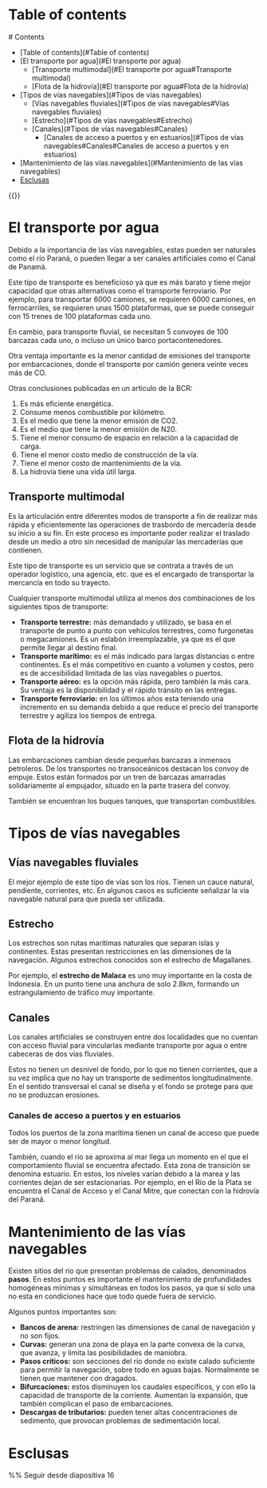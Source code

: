 # Table of contents
<div class='hidden'>
# Contents

- [Table of contents](#Table of contents)
- [El transporte por agua](#El transporte por agua)
  - [Transporte multimodal](#El transporte por agua#Transporte multimodal)
  - [Flota de la hidrovía](#El transporte por agua#Flota de la hidrovía)
- [Tipos de vías navegables](#Tipos de vías navegables)
  - [Vías navegables fluviales](#Tipos de vías navegables#Vías navegables fluviales)
  - [Estrecho](#Tipos de vías navegables#Estrecho)
  - [Canales](#Tipos de vías navegables#Canales)
    - [Canales de acceso a puertos y en estuarios](#Tipos de vías navegables#Canales#Canales de acceso a puertos y en estuarios)
- [Mantenimiento de las vías navegables](#Mantenimiento de las vías navegables)
- [Esclusas](#Esclusas)

</div>
{{<toc>}}


# El transporte por agua

Debido a la importancia de las vías navegables, estas pueden ser naturales como
el río Paraná, o pueden llegar a ser canales artificiales como el Canal de
Panamá.

Este tipo de transporte es beneficioso ya que es más barato y tiene mejor
capacidad que otras alternativas como el transporte ferroviario. Por ejemplo,
para transportar 6000 camiones, se requieren 6000 camiones, en ferrocarriles,
se requieren unas 1500 plataformas, que se puede conseguir con 15 trenes de 100
plataformas cada uno.

En cambio, para transporte fluvial, se necesitan 5 convoyes de 100 barcazas
cada uno, o incluso un único barco portacontenedores.

Otra ventaja importante es la menor cantidad de emisiones del transporte por
embarcaciones, donde el transporte por camión genera veinte veces más de CO.

Otras conclusiones publicadas en un articulo de la BCR:

1. Es más eficiente energética.
2. Consume menos combustible por kilómetro.
3. Es el medio que tiene la menor emisión de CO2.
4. Es el medio que tiene la menor emisión de N20.
5. Tiene el menor consumo de espacio en relación a la capacidad de carga.
6. Tiene el menor costo medio de construcción de la vía.
7. Tiene el menor costo de mantenimiento de la vía.
8. La hidrovía tiene una vida útil larga.

## Transporte multimodal

Es la articulación entre diferentes modos de transporte a fin de realizar más
rápida y eficientemente las operaciones de trasbordo de mercadería desde su
inicio a su fin. En este proceso es importante poder realizar el traslado desde
un medio a otro sin necesidad de manipular las mercaderías que contienen.

Este tipo de transporte es un servicio que se contrata a través de un operador
logístico, una agencia, etc. que es el encargado de transportar la mercancía en
todo su trayecto.

Cualquier transporte multimodal utiliza al menos dos combinaciones de los
siguientes tipos de transporte:

- **Transporte terrestre:** más demandado y utilizado, se basa en el transporte
  de punto a punto con vehículos terrestres, como furgonetas o megacamiones. Es
  un eslabón irreemplazable, ya que es el que permite llegar al destino final.
- **Transporte marítimo:** es el más indicado para largas distancias o entre
  continentes. Es el más competitivo en cuanto a volumen y costos, pero es de
  accesibilidad limitada de las vías navegables o puertos.
- **Transporte aéreo:** es la opción más rápida, pero también la más cara. Su
  ventaja es la disponibilidad y el rápido tránsito en las entregas.
- **Transporte ferroviario:** en los últimos años esta teniendo una incremento
  en su demanda debido a que reduce el precio del transporte terrestre y
  agiliza los tiempos de entrega.

## Flota de la hidrovía

Las embarcaciones cambian desde pequeñas barcazas a inmensos petroleros. De los
transportes no transoceánicos destacan los convoy de empuje. Estos están
formados por un tren de barcazas amarradas solidariamente al empujador, situado
en la parte trasera del convoy.

También se encuentran los buques tanques, que transportan combustibles.

# Tipos de vías navegables

## Vías navegables fluviales

El mejor ejemplo de este tipo de vías son los ríos. Tienen un cauce natural,
pendiente, corrientes, etc. En algunos casos es suficiente señalizar la vía
navegable natural para que pueda ser utilizada.

## Estrecho

Los estrechos son rutas marítimas naturales que separan islas y continentes.
Estas presentan restricciones en las dimensiones de la navegación. Algunos
estrechos conocidos son el estrecho de Magallanes.

Por ejemplo, el **estrecho de Malaca** es uno muy importante en la costa de
Indonesia. En un punto tiene una anchura de solo $2.8$km, formando un
estrangulamiento de tráfico muy importante.

## Canales

Los canales artificiales se construyen entre dos localidades que no cuentan con
acceso fluvial para vincularlas mediante transporte por agua o entre cabeceras
de dos vías fluviales.

Estos no tienen un desnivel de fondo, por lo que no tienen corrientes, que a su
vez implica que no hay un transporte de sedimentos longitudinalmente. En el
sentido transversal el canal se diseña y el fondo se protege para que no se
produzcan erosiones.

### Canales de acceso a puertos y en estuarios

Todos los puertos de la zona marítima tienen un canal de acceso que puede ser
de mayor o menor longitud. 

También, cuando el río se aproxima al mar llega un momento en el que el
comportamiento fluvial se encuentra afectado. Esta zona de transición se
denomina estuario. En estos, los niveles varían debido a la marea y las
corrientes dejan de ser estacionarias. Por ejemplo, en el Río de la Plata se
encuentra el Canal de Acceso y el Canal Mitre, que conectan con la hidrovía del
Paraná.

# Mantenimiento de las vías navegables

Existen sitios del río que presentan problemas de calados, denominados
**pasos**. En estos puntos es importante el mantenimiento de profundidades
homogéneas mínimas y simultáneas en todos los pasos, ya que si solo una no esta
en condiciones hace que todo quede fuera de servicio.

Algunos puntos importantes son:

- **Bancos de arena:** restringen las dimensiones de canal de navegación y no
  son fijos.
- **Curvas:** generan una zona de playa en la parte convexa de la curva, que
  avanza, y limita las posibilidades de maniobra.
- **Pasos críticos:** son secciones del río donde no existe calado suficiente
  para permitir la navegación, sobre todo en aguas bajas. Normalmente se tienen
  que mantener con dragados.
- **Bifurcaciones:** estos disminuyen los caudales específicos, y con ello la
  capacidad de transporte de la corriente. Aumentan la expansión, que también
  complican el paso de embarcaciones.
- **Descargas de tributarios:** pueden tener altas concentraciones de
  sedimento, que provocan problemas de sedimentación local.

# Esclusas

%% Seguir desde diapositiva 16
